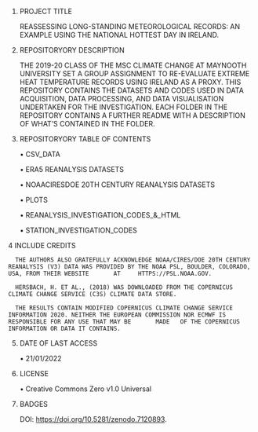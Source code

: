 1.	PROJECT TITLE

      REASSESSING LONG-STANDING METEOROLOGICAL RECORDS: AN EXAMPLE USING THE NATIONAL HOTTEST DAY IN IRELAND. 

2.	REPOSITORYORY DESCRIPTION

      THE 2019-20 CLASS OF THE MSC CLIMATE CHANGE AT MAYNOOTH UNIVERSITY SET A GROUP ASSIGNMENT TO RE-EVALUATE EXTREME HEAT TEMPERATURE RECORDS USING IRELAND AS A PROXY. 
      THIS REPOSITORY CONTAINS THE DATASETS AND CODES USED IN DATA ACQUISITION, DATA PROCESSING, AND DATA VISUALISATION UNDERTAKEN FOR THE INVESTIGATION.
      EACH FOLDER IN THE REPOSITORY CONTAINS A FURTHER README WITH A DESCRIPTION OF WHAT’S CONTAINED IN THE FOLDER. 

3.	REPOSITORYORY TABLE OF CONTENTS

      •	CSV_DATA
      
      •	ERA5 REANALYSIS DATASETS
      
      •	NOAACIRESDOE 20TH CENTURY REANALYSIS DATASETS
      
      •	PLOTS
      
      •	REANALYSIS_INVESTIGATION_CODES_&_HTML
      
      •	STATION_INVESTIGATION_CODES

4	INCLUDE CREDITS

      THE AUTHORS ALSO GRATEFULLY ACKNOWLEDGE NOAA/CIRES/DOE 20TH CENTURY REANALYSIS (V3) DATA WAS PROVIDED BY THE NOAA PSL, BOULDER, COLORADO, USA, FROM THEIR WEBSITE       AT     HTTPS://PSL.NOAA.GOV. 
  
      HERSBACH, H. ET AL., (2018) WAS DOWNLOADED FROM THE COPERNICUS CLIMATE CHANGE SERVICE (C3S) CLIMATE DATA STORE.
  
      THE RESULTS CONTAIN MODIFIED COPERNICUS CLIMATE CHANGE SERVICE INFORMATION 2020. NEITHER THE EUROPEAN COMMISSION NOR ECMWF IS RESPONSIBLE FOR ANY USE THAT MAY BE       MADE   OF THE COPERNICUS INFORMATION OR DATA IT CONTAINS.
      
5.	DATE OF LAST ACCESS 

      •   	21/01/2022

6.	LICENSE

      •	Creative Commons Zero v1.0 Universal

5.	BADGES

      DOI: https://doi.org/10.5281/zenodo.7120893. 
